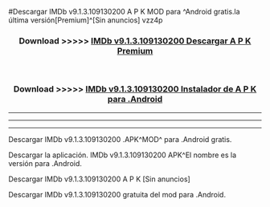 #Descargar IMDb v9.1.3.109130200 A P K MOD para ^Android gratis.la última versión[Premium]^[Sin anuncios] vzz4p



<div align="center">
<h3>Download >>>>> <a href="https://es-web.web.app/?es= ${title}">IMDb v9.1.3.109130200 Descargar A P K Premium</a></h3><br>

<h3>Download >>>>> <a href="https://es-web.web.app/?es= ${title}">IMDb v9.1.3.109130200 Instalador de A P K para .Android</a></h3>
</div>


----------------------------------------------------------

----------------------------------------------------------

----------------------------------------------------------

Descargar IMDb v9.1.3.109130200 .APK^MOD^ para .Android gratis.

Descargar la aplicación. IMDb v9.1.3.109130200 APK^El nombre es la versión para .Android.

Descargar IMDb v9.1.3.109130200 A P K [Sin anuncios]

Descargar IMDb v9.1.3.109130200 gratuita del mod para .Android.